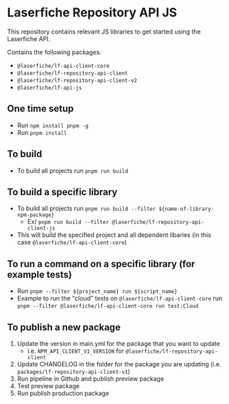 # Laserfiche Repository API JS

This repository contains relevant JS libraries to get started using the Laserfiche API.

Contains the following packages:

- `@laserfiche/lf-api-client-core`
- `@laserfiche/lf-repository-api-client`
- `@laserfiche/lf-repository-api-client-v2`
- `@laserfiche/lf-api-js`

## One time setup

- Run `npm install pnpm -g`
- Run `pnpm install`

## To build

- To build all projects run `pnpm run build`

## To build a specific library

- To build all projects run `pnpm run build --filter ${name-of-library-npm-package}`
  - Ex/ `pnpm run build --filter @laserfiche/lf-repository-api-client-js`
- This will build the specified project and all dependent libaries (in this case `@laserfiche/lf-api-client-core`)

## To run a command on a specific library (for example tests)

- Run `pnpm --filter ${project_name} run ${script_name}`
- Example to run the "cloud" tests on `@laserfiche/lf-api-client-core` run `pnpm --filter @laserfiche/lf-api-client-core run test:Cloud`

## To publish a new package

1. Update the version in main.yml for the package that you want to update
    - i.e. `NPM_API_CLIENT_V1_VERSION` for `@laserfiche/lf-repository-api-client`
1. Update CHANGELOG  in the folder for the package you are updating (i.e. `packages/lf-repository-api-client-v1`)
1. Run pipeline in Github and publish preview package
1. Test preview package
1. Run publish production package
